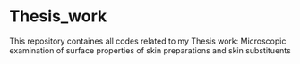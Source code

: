 # Thesis_work
This repository containes all codes related to my Thesis work: Microscopic examination of surface properties of skin preparations and skin substituents 
